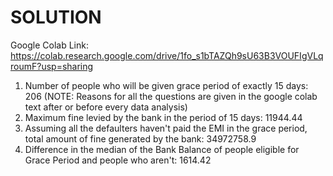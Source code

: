 # SOLUTION

Google Colab Link:  https://colab.research.google.com/drive/1fo_s1bTAZQh9sU63B3VOUFIgVLqroumF?usp=sharing

1. Number of people who will be given grace period of exactly 15 days: 206 
   (NOTE: Reasons for all the questions are given in the google colab text after or before every data analysis)
2. Maximum fine levied by the bank in the period of 15 days: 11944.44
3. Assuming all the defaulters haven't paid the EMI in the  grace period, total amount of fine generated by the bank: 34972758.9
5. Difference in the median of the Bank Balance of people eligible for Grace Period and people who aren't: 1614.42

